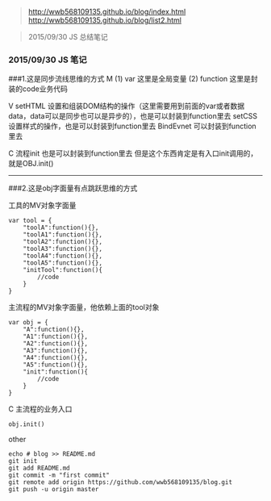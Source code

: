 > http://wwb568109135.github.io/blog/index.html
> http://wwb568109135.github.io/blog/list2.html

> 2015/09/30 JS 总结笔记


### 2015/09/30 JS 笔记
###1.这是同步流线思维的方式
M
(1) var 这里是全局变量
(2) function 这里是封装的code业务代码

V
setHTML 设置和组装DOM结构的操作（这里需要用到前面的var或者数据data，data可以是同步也可以是异步的），也是可以封装到function里去
setCSS 设置样式的操作，也是可以封装到function里去
BindEvnet 可以封装到function里去

C
流程init 也是可以封装到function里去
但是这个东西肯定是有入口init调用的，就是OBJ.init()


-----------------------------------------------

###2.这是obj字面量有点跳跃思维的方式

工具的MV对象字面量
```
var tool = {
	"toolA":function(){},
	"toolA1":function(){},
	"toolA2":function(){},
	"toolA3":function(){},
	"toolA4":function(){},
	"toolA5":function(){},
	"initTool":function(){
		//code 
	}
}
```
主流程的MV对象字面量，他依赖上面的tool对象
```
var obj = {
	"A":function(){},
	"A1":function(){},
	"A2":function(){},
	"A3":function(){},
	"A4":function(){},
	"A5":function(){},
	"init":function(){
		//code 
	}
}
```
C
主流程的业务入口
```
obj.init()
```



other
```
echo # blog >> README.md
git init
git add README.md
git commit -m "first commit"
git remote add origin https://github.com/wwb568109135/blog.git
git push -u origin master
```